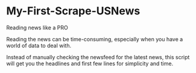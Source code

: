 # My-First-Scrape-USNews
Reading news like a PRO

Reading the news can be time-consuming, especially when you have a world of data to deal with.

Instead of manually checking the newsfeed for the latest news, this script will get you the headlines and first few lines for simplicity and time.
